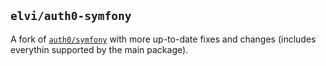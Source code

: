 ## `elvi/auth0-symfony`

A fork of [`auth0/symfony`](https://github.com/auth0/symfony) with more up-to-date fixes and changes (includes everythin supported by the main package).
